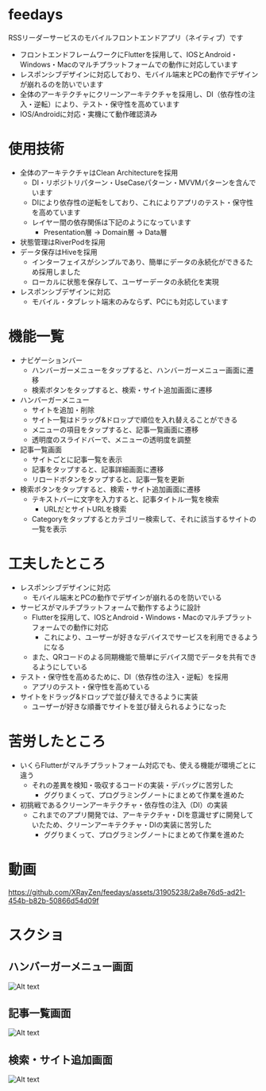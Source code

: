 # feedays
RSSリーダーサービスのモバイルフロントエンドアプリ（ネイティブ）です
- フロントエンドフレームワークにFlutterを採用して、IOSとAndroid・Windows・Macのマルチプラットフォームでの動作に対応しています
- レスポンシブデザインに対応しており、モバイル端末とPCの動作でデザインが崩れるのを防いでいます
- 全体のアーキテクチャにクリーンアーキテクチャを採用し、DI（依存性の注入・逆転）により、テスト・保守性を高めています
- IOS/Androidに対応・実機にて動作確認済み
# 使用技術
- 全体のアーキテクチャはClean Architectureを採用
  - DI・リポジトリパターン・UseCaseパターン・MVVMパターンを含んでいます
  - DIにより依存性の逆転をしており、これによりアプリのテスト・保守性を高めています
  - レイヤー間の依存関係は下記のようになっています
    - Presentation層 -> Domain層 -> Data層
- 状態管理はRiverPodを採用
- データ保存はHiveを採用
  - インターフェイスがシンプルであり、簡単にデータの永続化ができるため採用しました
  - ローカルに状態を保存して、ユーザーデータの永続化を実現
- レスポンシブデザインに対応
  - モバイル・タブレット端末のみならず、PCにも対応しています

# 機能一覧
- ナビゲーションバー
  - ハンバーガーメニューをタップすると、ハンバーガーメニュー画面に遷移
  - 検索ボタンをタップすると、検索・サイト追加画面に遷移
- ハンバーガーメニュー
  - サイトを追加・削除
  - サイト一覧はドラッグ&ドロップで順位を入れ替えることができる
  - メニューの項目をタップすると、記事一覧画面に遷移
  - 透明度のスライドバーで、メニューの透明度を調整
- 記事一覧画面
  - サイトごとに記事一覧を表示
  - 記事をタップすると、記事詳細画面に遷移
  - リロードボタンをタップすると、記事一覧を更新
- 検索ボタンをタップすると、検索・サイト追加画面に遷移
  - テキストバーに文字を入力すると、記事タイトル一覧を検索
    - URLだとサイトURLを検索
  - Categoryをタップするとカテゴリー検索して、それに該当するサイトの一覧を表示

# 工夫したところ
- レスポンシブデザインに対応
  - モバイル端末とPCの動作でデザインが崩れるのを防いでいる
- サービスがマルチプラットフォームで動作するように設計
  - Flutterを採用して、IOSとAndroid・Windows・Macのマルチプラットフォームでの動作に対応
    - これにより、ユーザーが好きなデバイスでサービスを利用できるようになる
  - また、QRコードのよる同期機能で簡単にデバイス間でデータを共有できるようにしている
- テスト・保守性を高めるために、DI（依存性の注入・逆転）を採用
  - アプリのテスト・保守性を高めている
- サイトをドラッグ&ドロップで並び替えできるように実装
  - ユーザーが好きな順番でサイトを並び替えられるようになった
# 苦労したところ
- いくらFlutterがマルチプラットフォーム対応でも、使える機能が環境ごとに違う
  - それの差異を検知・吸収するコードの実装・デバッグに苦労した
    - ググりまくって、プログラミングノートにまとめて作業を進めた
- 初挑戦であるクリーンアーキテクチャ・依存性の注入（DI）の実装
  - これまでのアプリ開発では、アーキテクチャ・DIを意識せずに開発していたため、クリーンアーキテクチャ・DIの実装に苦労した
    - ググりまくって、プログラミングノートにまとめて作業を進めた

# 動画
https://github.com/XRayZen/feedays/assets/31905238/2a8e76d5-ad21-454b-b82b-50866d54d09f



# スクショ
## ハンバーガーメニュー画面
![Alt text](Screenshot_2023-10-10-22-02-11-294_com.example.feedays.jpg)
## 記事一覧画面
![Alt text](Screenshot_2023-10-10-22-00-41-107_com.example.feedays.jpg)
## 検索・サイト追加画面
![Alt text](Screenshot_2023-10-10-22-02-54-802_com.example.feedays.jpg)
